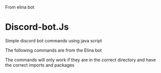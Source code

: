 From elina bot

# Discord-bot.Js
Simple discord bot commands using java script 

The following commands are from the Elina bot

The commands will only work if they are in the correct directory and have the correct imports and packages
